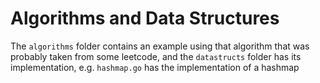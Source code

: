 # Algorithms and Data Structures

The `algorithms` folder contains an example using that algorithm that was probably taken from some leetcode, and the `datastructs` folder has its implementation, e.g. `hashmap.go` has the implementation of a hashmap
